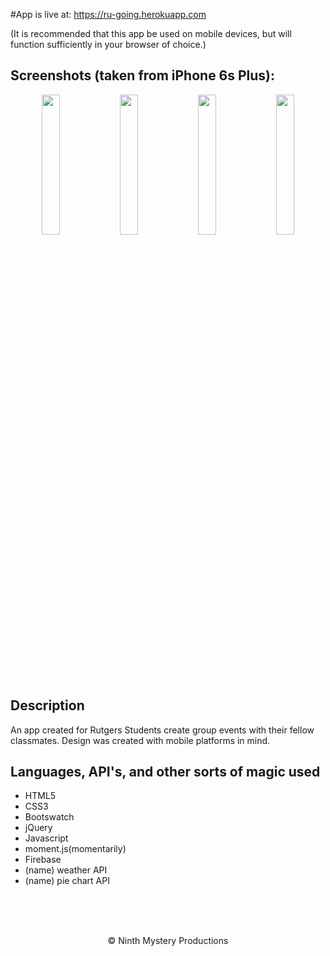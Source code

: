 #App is live at:
https://ru-going.herokuapp.com

(It is recommended that this app be used on mobile devices, but will function sufficiently in your browser of choice.)

## Screenshots (taken from iPhone 6s Plus):
<p align="center">
<span>
<img src="https://raw.githubusercontent.com/eric-h0/meetupApp/master/screenshots/4.png" width="24%" height="auto" align="center"/>
<img src="https://raw.githubusercontent.com/eric-h0/meetupApp/master/screenshots/1.png" width="24%" height="auto" align="center"/>
<img src="https://raw.githubusercontent.com/eric-h0/meetupApp/master/screenshots/2.png" width="24%" height="auto" align="center"/>
<img src="https://raw.githubusercontent.com/eric-h0/meetupApp/master/screenshots/3.png" width="24%" height="auto" align="center"/>
</span>
</p>

## Description
An app created for Rutgers Students create group events with their fellow classmates. Design was created with mobile platforms in mind.

## Languages, API's, and other sorts of magic used

* HTML5
* CSS3
* Bootswatch
* jQuery
* Javascript
* moment.js(momentarily) 
* Firebase
* (name) weather API
* (name) pie chart API


<br><br><br>


<p align="center">
&copy; Ninth Mystery Productions
</p>

